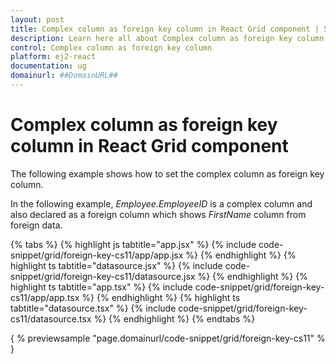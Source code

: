 ```yaml
---
layout: post
title: Complex column as foreign key column in React Grid component | Syncfusion
description: Learn here all about Complex column as foreign key column in Syncfusion React Grid component of Syncfusion Essential JS 2 and more.
control: Complex column as foreign key column 
platform: ej2-react
documentation: ug
domainurl: ##DomainURL##
---
```


# Complex column as foreign key column in React Grid component

The following example shows how to set the complex column as foreign key column.

In the following example, *Employee.EmployeeID* is a complex column and also declared as a foreign column which shows *FirstName* column from foreign data.

{% tabs %}
{% highlight js tabtitle="app.jsx" %}
{% include code-snippet/grid/foreign-key-cs11/app/app.jsx %}
{% endhighlight %}
{% highlight ts tabtitle="datasource.jsx" %}
{% include code-snippet/grid/foreign-key-cs11/datasource.jsx %}
{% endhighlight %}
{% highlight ts tabtitle="app.tsx" %}
{% include code-snippet/grid/foreign-key-cs11/app/app.tsx %}
{% endhighlight %}
{% highlight ts tabtitle="datasource.tsx" %}
{% include code-snippet/grid/foreign-key-cs11/datasource.tsx %}
{% endhighlight %}
{% endtabs %}

{ % previewsample "page.domainurl/code-snippet/grid/foreign-key-cs11" % }